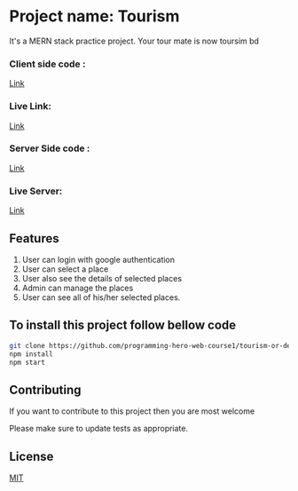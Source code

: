 # Project name: Tourism

It's a MERN stack practice project. Your tour mate is now toursim bd

### Client side code : 
<a href="https://github.com/programming-hero-web-course1/tourism-or-delivery-website-client-side-alsaif123">Link</a>
### Live Link:  
<a href="https://tourisom-authentication.web.app/">Link</a>
### Server Side code : 
<a href="https://github.com/programming-hero-web-course1/tourism-or-delivery-website-server-side-alsaif123">Link</a> 
### Live Server:
<a href="https://powerful-dusk-92883.herokuapp.com/ ">Link</a> 
## Features
1. User can login with google authentication 
2. User can select a place 
3. User also see the details of selected places 
4. Admin can manage the places 
5. User can see all of his/her selected places.
## To install this project follow bellow code  

```bash
git clone https://github.com/programming-hero-web-course1/tourism-or-delivery-website-server-side-alsaif123.git
npm install
npm start
```

## Contributing
If you want to contribute to this project then you are most welcome

Please make sure to update tests as appropriate.

## License
[MIT](https://choosealicense.com/licenses/mit/)
